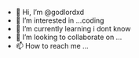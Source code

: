 - 👋 Hi, I’m @godlordxd
- 👀 I’m interested in ...coding
- 🌱 I’m currently learning i dont know
- 💞️ I’m looking to collaborate on ...
- 📫 How to reach me ...

<!---
godlordxd/godlordxd is a ✨ special ✨ repository because its `README.md` (this file) appears on your GitHub profile.
You can click the Preview link to take a look at your changes.
--->
